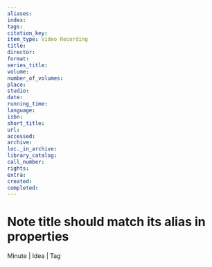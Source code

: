 ```yaml
---
aliases: 
index: 
tags: 
citation_key: 
item_type: Video Recording
title: 
director: 
format: 
series_title: 
volume: 
number_of_volumes: 
place: 
studio: 
date: 
running_time: 
language: 
isbn: 
short_title: 
url: 
accessed: 
archive: 
loc._in_archive: 
library_catalog: 
call_number: 
rights: 
extra: 
created: 
completed:
---
```


# Note title should match its alias in properties

Minute | Idea | Tag

